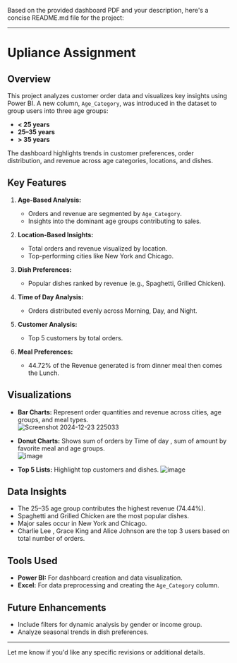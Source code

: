 Based on the provided dashboard PDF and your description, here's a concise README.md file for the project:

---

# Upliance Assignment 

## Overview  
This project analyzes customer order data and visualizes key insights using Power BI. A new column, `Age_Category`, was introduced in the dataset to group users into three age groups:  
- **< 25 years**  
- **25–35 years**  
- **> 35 years**  

The dashboard highlights trends in customer preferences, order distribution, and revenue across age categories, locations, and dishes.  

## Key Features  
1. **Age-Based Analysis:**  
   - Orders and revenue are segmented by `Age_Category`.  
   - Insights into the dominant age groups contributing to sales.  

2. **Location-Based Insights:**  
   - Total orders and revenue visualized by location.  
   - Top-performing cities like New York and Chicago.  

3. **Dish Preferences:**  
   - Popular dishes ranked by revenue (e.g., Spaghetti, Grilled Chicken).  

4. **Time of Day Analysis:**  
   - Orders distributed evenly across Morning, Day, and Night.  

5. **Customer Analysis:**  
   - Top 5 customers by total orders.  

6. **Meal Preferences:**  
   - 44.72% of the Revenue generated is from dinner meal then comes the Lunch.  

## Visualizations  
- **Bar Charts:** Represent order quantities and revenue across cities, age groups, and meal types.  
![Screenshot 2024-12-23 225033](https://github.com/user-attachments/assets/1cfb18ab-c01b-4cbc-8eb3-4b84b8f0c804)

- **Donut Charts:** Shows sum of orders by Time of day , sum of amount by favorite meal and age groups.  
![image](https://github.com/user-attachments/assets/c549f37e-5dca-4ac7-b340-0e0ca8ce6aa4)
- **Top 5 Lists:** Highlight top customers and dishes.
![image](https://github.com/user-attachments/assets/b436288b-f849-44f1-ad5d-583e3d259eb6)  

## Data Insights  
- The 25–35 age group contributes the highest revenue (74.44%).  
- Spaghetti and Grilled Chicken are the most popular dishes.  
- Major sales occur in New York and Chicago.  
- Charlie Lee , Grace King and Alice Johnson are the top 3 users based on total number of orders.

## Tools Used  
- **Power BI:** For dashboard creation and data visualization.  
- **Excel:** For data preprocessing and creating the `Age_Category` column.  

## Future Enhancements  
- Include filters for dynamic analysis by gender or income group.  
- Analyze seasonal trends in dish preferences.  

---  

Let me know if you'd like any specific revisions or additional details.
